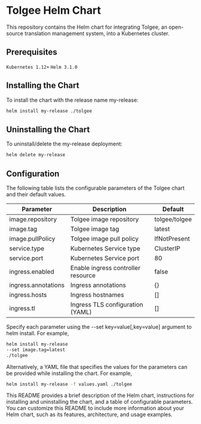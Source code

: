 # Tolgee Helm Chart

This repository contains the Helm chart for integrating Tolgee, an open-source translation management system, into a Kubernetes cluster.

## Prerequisites

`Kubernetes 1.12+`
`Helm 3.1.0`

## Installing the Chart

To install the chart with the release name my-release:

``` bash  
helm install my-release ./tolgee
```

## Uninstalling the Chart

To uninstall/delete the my-release deployment:

```bash
helm delete my-release
```

## Configuration

The following table lists the configurable parameters of the Tolgee chart and their default values.

| Parameter | Description | Default |
| --- | --- | --- |
|image.repository|Tolgee image repository|tolgee/tolgee|
|image.tag|Tolgee image tag|latest|
|image.pullPolicy|Tolgee image pull policy|IfNotPresent|
|service.type|Kubernetes Service type|ClusterIP|
|service.port|Kubernetes Service port|80|
|ingress.enabled|Enable ingress controller resource|false|
|ingress.annotations|Ingress annotations|{}|
|ingress.hosts|Ingress hostnames|[]|
|ingress.tl|Ingress TLS configuration (YAML)|[]|

Specify each parameter using the --set key=value[,key=value] argument to helm install. For example,

``` bash
helm install my-release
--set image.tag=latest
./tolgee
```

Alternatively, a YAML file that specifies the values for the parameters can be provided while installing the chart. For example,

``` bash
helm install my-release -f values.yaml ./tolgee
```

This README provides a brief description of the Helm chart, instructions for installing and uninstalling the chart, and a table of configurable parameters. You can customize this README to include more information about your Helm chart, such as its features, architecture, and usage examples.